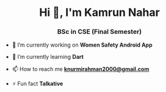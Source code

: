 <h1 align="center">Hi 👋, I'm Kamrun Nahar</h1>
<h3 align="center">BSc in CSE (Final Semester)</h3>

- 🔭 I’m currently working on **Women Safety Android App**

- 🌱 I’m currently learning **Dart**

- 📫 How to reach me **knurmirahman2000@gmail.com**

- ⚡ Fun fact **Talkative**



